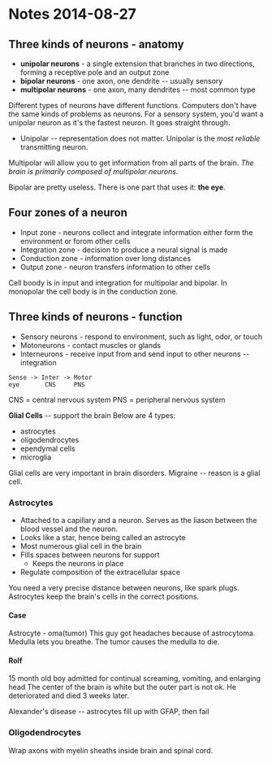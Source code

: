 # Notes 2014-08-27

## Three kinds of neurons - anatomy
* **unipolar neurons** - a single extension that branches in two directions, forming a receptive pole and an output zone
* **bipolar neurons** - one axon, one dendrite -- usually sensory
* **multipolar neurons** - one axon, many dendrites -- most common type

Different types of neurons have different functions. Computers don't have the same kinds of problems as neurons.
For a sensory system, you'd want a unipolar neuron as it's the fastest neuron. It goes straight through.
* Unipolar -- representation does not matter. Unipolar is the *most reliable* transmitting neuron.

Multipolar will allow you to get information from all parts of the brain. *The brain is primarily composed of multipolar neurons*.

Bipolar are pretty useless. There is one part that uses it: **the eye**.

## Four zones of a neuron
* Input zone - neurons collect and integrate information either form the environment or forom other cells
* Integration zone - decision to produce a neural signal is made
* Conduction zone - information over long distances
* Output zone - neuron transfers information to other cells

Cell boody is in input and integration for multipolar and bipolar.
In monopolar the cell body is in the conduction zone.

## Three kinds of neurons - function
* Sensory neurons - respond to environment, such as light, odor, or touch
* Motoneurons - contact muscles or glands
* Interneurons - receive input from and send input to other neurons -- integration

```
Sense -> Inter -> Motor
eye       CNS     PNS
```
CNS = central nervous system
PNS = peripheral nervous system

**Glial Cells** -- support the brain
Below are 4 types:
* astrocytes
* oligodendrocytes
* ependymal cells
* microglia

Glial cells are very important in brain disorders. Migraine -- reason is a glial cell.

### Astrocytes
* Attached to a capillary and a neuron. Serves as the liason between the blood vessel and the neuron.
* Looks like a star, hence being called an astrocyte
* Most numerous glial cell in the brain
* Fills spaces between neurons for support
  * Keeps the neurons in place
* Regulate composition of the extracellular space

You need a very precise distance between neurons, like spark plugs. Astrocytes keep the brain's cells in the correct positions.

#### Case
Astrocyte - oma(tumor)
This guy got headaches because of astrocytoma.
Medulla lets you breathe. The tumor causes the medulla to die.

#### Rolf
15 month old boy admitted for continual screaming, vomiting, and enlarging head
The center of the brain is white but the outer part is not ok.
He deteriorated and died 3 weeks later.

Alexander's disease -- astrocytes fill up with GFAP, then fail

### Oligodendrocytes
Wrap axons with myelin sheaths inside brain and spinal cord.


